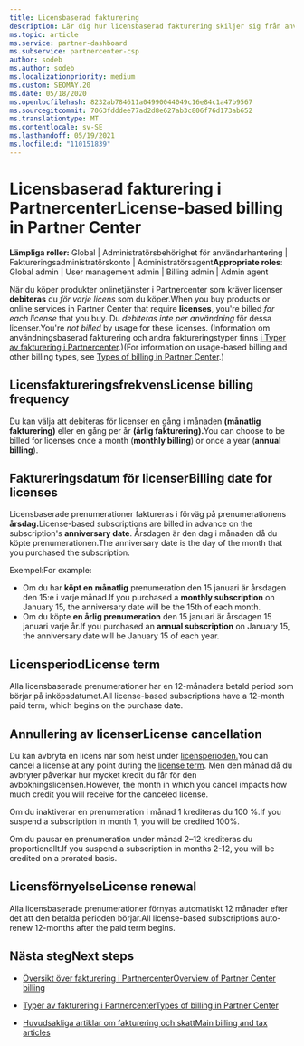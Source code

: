 ```yaml
---
title: Licensbaserad fakturering
description: Lär dig hur licensbaserad fakturering skiljer sig från användningsbaserad fakturering i Partnercenter, inklusive hur du debiteras per licens (inte efter licensanvändning).
ms.topic: article
ms.service: partner-dashboard
ms.subservice: partnercenter-csp
author: sodeb
ms.author: sodeb
ms.localizationpriority: medium
ms.custom: SEOMAY.20
ms.date: 05/18/2020
ms.openlocfilehash: 8232ab784611a04990044049c16e84c1a47b9567
ms.sourcegitcommit: 7063fdddee77ad2d8e627ab3c806f76d173ab652
ms.translationtype: MT
ms.contentlocale: sv-SE
ms.lasthandoff: 05/19/2021
ms.locfileid: "110151839"
---
```

# <a name="license-based-billing-in-partner-center"></a><span data-ttu-id="eeadb-103">Licensbaserad fakturering i Partnercenter</span><span class="sxs-lookup"><span data-stu-id="eeadb-103">License-based billing in Partner Center</span></span>

<span data-ttu-id="eeadb-104">**Lämpliga roller:** Global | Administratörsbehörighet för användarhantering | Faktureringsadministratörskonto | Administratörsagent</span><span class="sxs-lookup"><span data-stu-id="eeadb-104">**Appropriate roles**: Global admin | User management admin | Billing admin | Admin agent</span></span>

<span data-ttu-id="eeadb-105">När du köper produkter onlinetjänster i Partnercenter som kräver licenser **debiteras** du *för varje licens* som du köper.</span><span class="sxs-lookup"><span data-stu-id="eeadb-105">When you buy products or online services in Partner Center that require **licenses**, you're billed *for each license* that you buy.</span></span> <span data-ttu-id="eeadb-106">Du *debiteras inte per användning* för dessa licenser.</span><span class="sxs-lookup"><span data-stu-id="eeadb-106">You're *not billed* by usage for these licenses.</span></span> <span data-ttu-id="eeadb-107">(Information om användningsbaserad fakturering och andra faktureringstyper finns [i Typer av fakturering i Partnercenter](./billing-basics.md).)</span><span class="sxs-lookup"><span data-stu-id="eeadb-107">(For information on usage-based billing and other billing types, see [Types of billing in Partner Center](./billing-basics.md).)</span></span>

## <a name="license-billing-frequency"></a><span data-ttu-id="eeadb-108">Licensfaktureringsfrekvens</span><span class="sxs-lookup"><span data-stu-id="eeadb-108">License billing frequency</span></span>

<span data-ttu-id="eeadb-109">Du kan välja att debiteras för licenser en gång i månaden **(månatlig fakturering)** eller en gång per år **(årlig fakturering).**</span><span class="sxs-lookup"><span data-stu-id="eeadb-109">You can choose to be billed for licenses once a month (**monthly billing**) or once a year (**annual billing**).</span></span> 

## <a name="billing-date-for-licenses"></a><span data-ttu-id="eeadb-110">Faktureringsdatum för licenser</span><span class="sxs-lookup"><span data-stu-id="eeadb-110">Billing date for licenses</span></span>

<span data-ttu-id="eeadb-111">Licensbaserade prenumerationer faktureras i förväg på prenumerationens **årsdag.**</span><span class="sxs-lookup"><span data-stu-id="eeadb-111">License-based subscriptions are billed in advance on the subscription's **anniversary date**.</span></span> <span data-ttu-id="eeadb-112">Årsdagen är den dag i månaden då du köpte prenumerationen.</span><span class="sxs-lookup"><span data-stu-id="eeadb-112">The anniversary date is the day of the month that you purchased the subscription.</span></span>

<span data-ttu-id="eeadb-113">Exempel:</span><span class="sxs-lookup"><span data-stu-id="eeadb-113">For example:</span></span>

- <span data-ttu-id="eeadb-114">Om du har **köpt en månatlig** prenumeration den 15 januari är årsdagen den 15:e i varje månad.</span><span class="sxs-lookup"><span data-stu-id="eeadb-114">If you purchased a **monthly subscription** on January 15, the anniversary date will be the 15th of each month.</span></span>
- <span data-ttu-id="eeadb-115">Om du köpte **en årlig prenumeration** den 15 januari är årsdagen 15 januari varje år.</span><span class="sxs-lookup"><span data-stu-id="eeadb-115">If you purchased an **annual subscription** on January 15, the anniversary date will be January 15 of each year.</span></span>

## <a name="license-term"></a><span data-ttu-id="eeadb-116">Licensperiod</span><span class="sxs-lookup"><span data-stu-id="eeadb-116">License term</span></span>

<span data-ttu-id="eeadb-117">Alla licensbaserade prenumerationer har en 12-månaders betald period som börjar på inköpsdatumet.</span><span class="sxs-lookup"><span data-stu-id="eeadb-117">All license-based subscriptions have a 12-month paid term, which begins on the purchase date.</span></span>

## <a name="license-cancellation"></a><span data-ttu-id="eeadb-118">Annullering av licenser</span><span class="sxs-lookup"><span data-stu-id="eeadb-118">License cancellation</span></span>

<span data-ttu-id="eeadb-119">Du kan avbryta en licens när som helst under [licensperioden.](#license-term)</span><span class="sxs-lookup"><span data-stu-id="eeadb-119">You can cancel a license at any point during the [license term](#license-term).</span></span> <span data-ttu-id="eeadb-120">Men den månad då du avbryter påverkar hur mycket kredit du får för den avbokningslicensen.</span><span class="sxs-lookup"><span data-stu-id="eeadb-120">However, the month in which you cancel impacts how much credit you will receive for the canceled license.</span></span>

<span data-ttu-id="eeadb-121">Om du inaktiverar en prenumeration i månad 1 krediteras du 100 %.</span><span class="sxs-lookup"><span data-stu-id="eeadb-121">If you suspend a subscription in month 1, you will be credited 100%.</span></span>

<span data-ttu-id="eeadb-122">Om du pausar en prenumeration under månad 2–12 krediteras du proportionellt.</span><span class="sxs-lookup"><span data-stu-id="eeadb-122">If you suspend a subscription in months 2-12, you will be credited on a prorated basis.</span></span>

## <a name="license-renewal"></a><span data-ttu-id="eeadb-123">Licensförnyelse</span><span class="sxs-lookup"><span data-stu-id="eeadb-123">License renewal</span></span>

<span data-ttu-id="eeadb-124">Alla licensbaserade prenumerationer förnyas automatiskt 12 månader efter det att den betalda perioden börjar.</span><span class="sxs-lookup"><span data-stu-id="eeadb-124">All license-based subscriptions auto-renew 12-months after the paid term begins.</span></span>

## <a name="next-steps"></a><span data-ttu-id="eeadb-125">Nästa steg</span><span class="sxs-lookup"><span data-stu-id="eeadb-125">Next steps</span></span>

- [<span data-ttu-id="eeadb-126">Översikt över fakturering i Partnercenter</span><span class="sxs-lookup"><span data-stu-id="eeadb-126">Overview of Partner Center billing</span></span>](billing-basics.md)

- [<span data-ttu-id="eeadb-127">Typer av fakturering i Partnercenter</span><span class="sxs-lookup"><span data-stu-id="eeadb-127">Types of billing in Partner Center</span></span>](./billing-basics.md)

- [<span data-ttu-id="eeadb-128">Huvudsakliga artiklar om fakturering och skatt</span><span class="sxs-lookup"><span data-stu-id="eeadb-128">Main billing and tax articles</span></span>](billing.md)